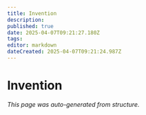 ```yaml
---
title: Invention
description: 
published: true
date: 2025-04-07T09:21:27.180Z
tags: 
editor: markdown
dateCreated: 2025-04-07T09:21:24.987Z
---
```


# Invention

*This page was auto-generated from structure.*